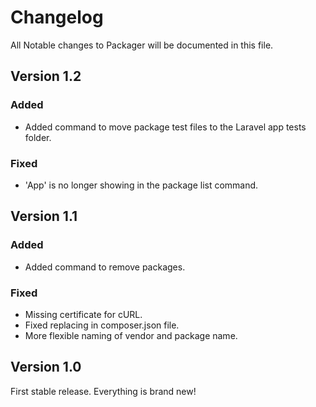 # Changelog

All Notable changes to Packager will be documented in this file.

## Version 1.2

### Added
- Added command to move package test files to the Laravel app tests folder.

### Fixed
- 'App' is no longer showing in the package list command.

## Version 1.1

### Added
- Added command to remove packages.

### Fixed
- Missing certificate for cURL.
- Fixed replacing in composer.json file.
- More flexible naming of vendor and package name.

## Version 1.0
First stable release. Everything is brand new!